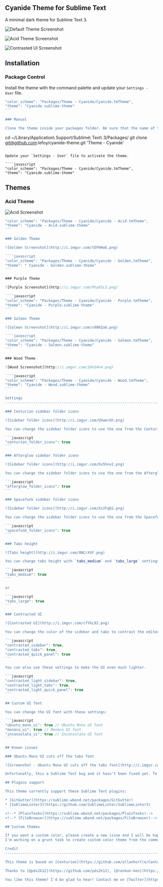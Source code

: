 Cyanide Theme for Sublime Text
------------------------------------------------------------------------

A minimal dark theme for Sublime Text 3.

![Default Theme Screenshot](http://i.imgur.com/NOOomrQ.png)

![Acid Theme Screenshot](http://i.imgur.com/snmvuB4.png)

![Contrasted UI Screenshot](http://i.imgur.com/cfYkL92.png)

Installation
------------------------------------------------------------------------

### Package Control

Install the theme with the command palette and update your `Settings - User` file.

````javascript
"color_scheme": "Packages/Theme - Cyanide/Cyanide.tmTheme",
"theme": "Cyanide.sublime-theme"
```

### Manual

Clone the theme inside your packages folder. Be sure that the name of the folder is `Theme - Cyanide`.

````
cd ~/Library/Application\ Support/Sublime\ Text\ 3/Packages/
git clone git@github.com:lefoy/cyanide-theme.git 'Theme - Cyanide'
```

Update your `Settings - User` file to activate the theme.

````javascript
"color_scheme": "Packages/Theme - Cyanide/Cyanide.tmTheme",
"theme": "Cyanide.sublime-theme"
```

Themes
------------------------------------------------------------------------

### Acid Theme

![Acid Screenshot](http://i.imgur.com/cWWNpx5.png)

````javascript
"color_scheme": "Packages/Theme - Cyanide/Cyanide - Acid.tmTheme",
"theme": "Cyanide - Acid.sublime-theme"
```

### Golden Theme

![Golden Screenshot](http://i.imgur.com/tEFHHwE.png)

````javascript
"color_scheme": "Packages/Theme - Cyanide/Cyanide - Golden.tmTheme",
"theme": " Cyanide - Golden.sublime-theme"
```

### Purple Theme

![Purple Screenshot](http://i.imgur.com/Phy65L5.png)

````javascript
"color_scheme": "Packages/Theme - Cyanide/Cyanide - Purple.tmTheme",
"theme": "Cyanide - Purple.sublime-theme"
```

### Salmon Theme

![Salmon Screenshot](http://i.imgur.com/v98RZaU.png)

````javascript
"color_scheme": "Packages/Theme - Cyanide/Cyanide - Salmon.tmTheme",
"theme": "Cyanide - Salmon.sublime-theme"
```

### Wood Theme

![Wood Screenshot](http://i.imgur.com/10nS4n4.png)

````javascript
"color_scheme": "Packages/Theme - Cyanide/Cyanide - Wood.tmTheme",
"theme": "Cyanide - Wood.sublime-theme"
```

Settings
------------------------------------------------------------------------

### Centurion sidebar folder icons

![Sidebar folder icons](http://i.imgur.com/QVwmrGh.png)

You can change the sidebar folder icons to use the one from the Centurion theme. Just add the setting inside your setting file `Sublime Text -> Preferences -> Settings - User`.

```javascript
"centurion_folder_icons": true
```

### Afterglow sidebar folder icons

![Sidebar folder icons](http://i.imgur.com/Ov5hnv2.png)

You can change the sidebar folder icons to use the one from the Afterglow theme. Just add the setting inside your setting file `Sublime Text -> Preferences -> Settings - User`.

```javascript
"afterglow_folder_icons": true
```

### Spacefunk sidebar folder icons

![Sidebar folder icons](http://i.imgur.com/Xz2FqEG.png)

You can change the sidebar folder icons to use the one from the Spacefunk theme. Just add the setting inside your setting file `Sublime Text -> Preferences -> Settings - User`.

```javascript
"spacefunk_folder_icons": true
```

### Tabs height

![Tabs height](http://i.imgur.com/0NCrXVF.png)

You can change tabs height with `tabs_medium` and `tabs_large` settings. Just add the setting inside your setting file `Sublime Text -> Preferences -> Settings - User`.

```javascript
"tabs_medium": true
```

or

```javascript
"tabs_large": true
```

### Contrasted UI

![Contrasted UI](http://i.imgur.com/cfYkL92.png)

You can change the color of the sidebar and tabs to contrast the editor. Just add the setting inside your setting file `Sublime Text -> Preferences -> Settings - User`.

```javascript
"contrasted_sidebar": true,
"contrasted_tabs": true,
"contrasted_quick_panel": true
```

You can also use these settings to make the UI even much lighter.

```javascript
"contrasted_light_sidebar": true,
"contrasted_light_tabs": true,
"contrasted_light_quick_panel": true
```

## Custom UI font

You can change the UI font with these settings:

```javascript
"ubuntu_mono_ui": true // Ubuntu Mono UI font
"monaco_ui": true // Monaco UI font
"inconsolata_ui": true // Inconsolata UI font
```

## Known issues

### Ubuntu Mono UI cuts off the tabs font

![Screenshot - Ubuntu Mono UI cuts off the tabs font](http://i.imgur.com/jdKUPoE.png)

Unfortunatly, this a Sublime Text bug and it hasn't been fixed yet. To temporarely fix this issue, you can add the setting `"small_ui_font": true` inside your setting file. If this setting doesn't fix the bug, please fill a new issue on GitHub.

## Plugins support

This theme currently support these Sublime Text plugins:

* [GitGutter](https://sublime.wbond.net/packages/GitGutter)
* [SublimeLinter3](https://github.com/SublimeLinter/SublimeLinter3)

<!--* [PlainTasks](https://sublime.wbond.net/packages/PlainTasks)-->
<!--* [FileBrowser](https://sublime.wbond.net/packages/FileBrowser)-->

## Custom themes

If you want a custom color, please create a new issue and I will be happy to create one for you.
I'm working on a grunt task to create custom color theme from the command line.

Credit
------------------------------------------------------------------------

This theme is based on [Centurion](https://github.com/allanhortle/Centurion), [Afterglow](http://yabatadesign.github.io/afterglow-theme/). and [Spacefunk](https://github.com/Twiebie/ST-Spacefunk).

Thanks to [@pds2k12](https://github.com/pds2k12), [@renkun-ken](https://github.com/renkun-ken) and [@wfalkwallace](https://github.com/wfalkwallace) for helping me with bug reports and suggestions.

You like this theme? I'd be glad to hear! Contact me on [Twitter](https://twitter.com/louisetiennefoy).
